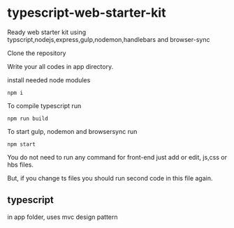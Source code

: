 # typescript-web-starter-kit

Ready web starter kit using typscript,nodejs,express,gulp,nodemon,handlebars and browser-sync

Clone the repository 

Write your all codes in app directory. 

install needed node modules

```
npm i
```

To compile typescript run

``` 
npm run build 
```

To start gulp, nodemon and browsersync run

```
npm start 
```
You do not need to run any command for front-end just add or edit, js,css or hbs files.

But, if you change ts files you should run second code in this file again.

## typescript

in app folder, uses mvc design pattern